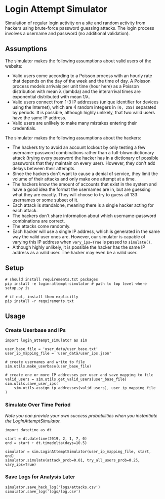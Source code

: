 # Login Attempt Simulator
Simulation of regular login activity on a site and random activity from hackers using brute-force password guessing attacks. The login process involves a username and password (no additional validation).

## Assumptions
The simulator makes the following assumptions about valid users of the website:

- Valid users come according to a Poisson process with an hourly rate that depends on the day of the week and the time of day. A Poisson process models arrivals per unit time (hour here) as a Poisson distribution with mean λ (lambda) and the interarrival times are exponential distributed with mean 1/λ.
- Valid users connect from 1-3 IP addresses (unique identifier for devices using the Internet), which are 4 random integers in `[0, 255]` separated by periods. It is possible, although highly unlikely, that two valid users have the same IP address.
- Valid users are unlikely to make many mistakes entering their credentials.

The simulator makes the following assumptions about the hackers:

- The hackers try to avoid an account lockout by only testing a few username-password combinations rather than a full-blown dictionary attack (trying every password the hacker has in a dictionary of possible passwords that they maintain on every user). However, they don't add delays between their attempts.
- Since the hackers don't want to cause a denial of service, they limit the volume of their attacks and only make one attempt at a time.
- The hackers know the amount of accounts that exist in the system and have a good idea the format the usernames are in, but are guessing what they are exactly. They will choose to try to guess all 133 usernames or some subset of it.
- Each attack is standalone, meaning there is a single hacker acting for each attack.
- The hackers don't share information about which username-password combinations are correct.
- The attacks come randomly.
- Each hacker will use a single IP address, which is generated in the same way the valid user ones are. However, our simulator is capable of varying this IP address when `vary_ips=True` is passed to `simulate()`.
- Although highly unlikely, it is possible the hacker has the same IP address as a valid user. The hacker may even be a valid user.

## Setup
```
# should install requirements.txt packages
pip install -e login-attempt-simulator # path to top level where setup.py is

# if not, install them explicitly
pip install -r requirements.txt
```

## Usage

### Create Userbase and IPs
```
import login_attempt_simulator as sim

user_base_file = 'user_data/user_base.txt'
user_ip_mapping_file = 'user_data/user_ips.json'

# create usernames and write to file
sim.utils.make_userbase(user_base_file)

# create one or more IP addresses per user and save mapping to file
valid_users = sim.utils.get_valid_users(user_base_file)
sim.utils.save_user_ips(
    sim.utils.assign_ip_addresses(valid_users), user_ip_mapping_file
)
```

### Simulate Over Time Period
*Note you can provide your own success probabilities when you instantiate the LogInAttemptSimulator.*
```
import datetime as dt

start = dt.datetime(2019, 2, 1, 7, 0)
end = start + dt.timedelta(days=10.5)

simulator = sim.LoginAttemptSimulator(user_ip_mapping_file, start, end)
simulator.simulate(attack_prob=0.01, try_all_users_prob=0.25, vary_ips=True)
```

### Save Logs for Analysis Later
```
simulator.save_hack_log('logs/attacks.csv')
simulator.save_log('logs/log.csv')
```
